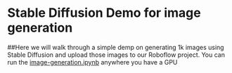 # Stable Diffusion Demo for image generation

##Here we will walk through a simple demp on generating 1k images using Stable Diffusion and upload those images to our Roboflow project. You can run the [image-generation.ipynb](https://github.com/roboflow-ai/stable-diffusion-demo/blob/main/Image-generation.ipynb) anywhere you have a GPU
